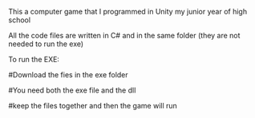 This a computer game that I programmed in Unity my junior year of high school

All the code files are written in C# and in the same folder (they are not needed to run the exe)

To run the EXE:

#Download the fies in the exe folder

#You need both the exe file and the dll

#keep the files together and then the game will run
